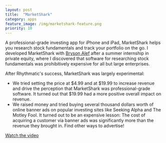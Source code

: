 ```yaml
---
layout: post
title:  "MarketShark"
category: apps
feature_image: /img/marketshark-feature.png
priority: 10
---
```

A professional-grade investing app for iPhone and iPad, MarketShark helps you research stock fundamentals and track your portfolio on the go. I developed MarketShark with [Bryson Alef](https://www.linkedin.com/in/brysonalef) after a summer internship in private equity, where I discovered that software for researching stock fundamentals was prohibitively expensive for all but large enterprises.    

After Rhythmatic's success, MarketShark was largely experimental:
 * We tried setting the price at $4.99 and at $19.99 to increase revenue and drive the perception that MarketShark was professional-grade software. It turned out that $19.99 had a more positive overall impact on revenue.
 * We raised money and tried buying several thousand dollars worth of online banner ads on popular investing sites like Seeking Alpha and The Motley Fool. It turned out to be an expensive lesson: The cost of acquiring a customer via banner ads was significantly more than the revenue they brought in. Find other ways to advertise!

[Watch the video](https://www.youtube.com/watch?v=hzt3Y2dqDbA)